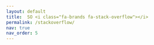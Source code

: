 ```yaml
---
layout: default
title:  SO <i class="fa-brands fa-stack-overflow"></i>
permalink: /stackoverflow/
nav: true
nav_order: 5
---
```

